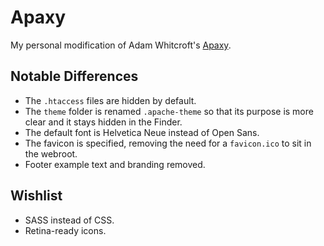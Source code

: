 # Apaxy

My personal modification of Adam Whitcroft's [Apaxy](https://github.com/AdamWhitcroft/Apaxy).

## Notable Differences

- The `.htaccess` files are hidden by default.
- The `theme` folder is renamed `.apache-theme` so that its purpose is more clear and it stays hidden in the Finder.
- The default font is Helvetica Neue instead of Open Sans.
- The favicon is specified, removing the need for a `favicon.ico` to sit in the webroot.
- Footer example text and branding removed.

## Wishlist

- SASS instead of CSS.
- Retina-ready icons.